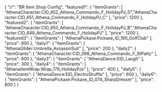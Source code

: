 {
    "//": "BR Item Shop Config",
    "featured1": {
        "itemGrants": [
            "AthenaCharacter:CID_652_Athena_Commando_F_HolidayPJ_D","AthenaCharacter:CID_651_Athena_Commando_F_HolidayPJ_C"
        ],
        "price": 1200
    },
    "featured2": {
        "itemGrants": [
            "AthenaCharacter:CID_650_Athena_Commando_F_HolidayPJ_B","AthenaCharacter:CID_649_Athena_Commando_F_HolidayPJ"
        ],
        "price": 1200
    },
    "featured3": {
        "itemGrants": [
            "AthenaPickaxe:Pickaxe_ID_190_GolfClub"
        ],
        "price": 800
    },
    "daily1": {
        "itemGrants": [
            "AthenaGlider:Umbrella_AssassinSuit"
        ],
        "price": 200
    },
    "daily2": {
        "itemGrants": [
            "AthenaCharacter:CID_098_Athena_Commando_F_StPatty"
        ],
        "price": 800
    },
    "daily3": {
        "itemGrants": [
            "AthenaDance:EID_Laugh"
        ],
        "price": 300
    },
    "daily4": {
        "itemGrants": [
            "AthenaItemWrap:Wrap_179_HolidayPJs"
        ],
        "price": 400
    },
    "daily5": {
        "itemGrants": [
            "AthenaDance:EID_ElectroShuffle"
        ],
        "price": 600
    },
    "daily6": {
        "itemGrants": [
            "AthenaPickaxe:Pickaxe_ID_074_SharpDresser"
        ],
        "price": 800
    }
}
